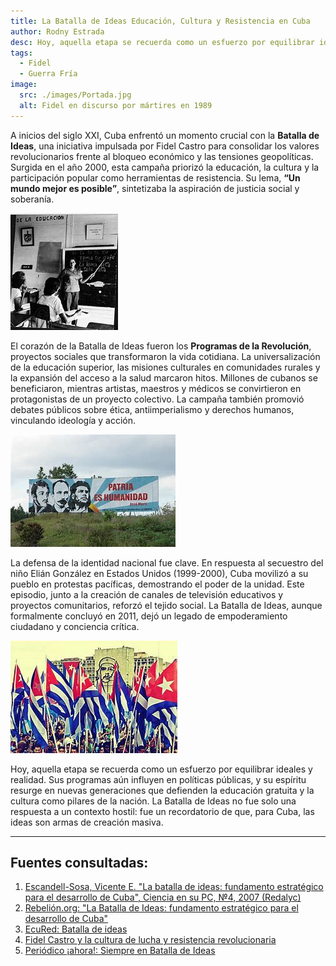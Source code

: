 ```yaml
---
title: La Batalla de Ideas Educación, Cultura y Resistencia en Cuba
author: Rodny Estrada
desc: Hoy, aquella etapa se recuerda como un esfuerzo por equilibrar ideales y realidad. Sus programas aún influyen en políticas públicas, y su espíritu resurge en nuevas generaciones que defienden la educación gratuita y la cultura como pilares de la nación.
tags:
  - Fidel
  - Guerra Fría
image:
  src: ./images/Portada.jpg
  alt: Fidel en discurso por mártires en 1989
---
```


A inicios del siglo XXI, Cuba enfrentó un momento crucial con la **Batalla de Ideas**, una iniciativa impulsada por Fidel Castro para consolidar los valores revolucionarios frente al bloqueo económico y las tensiones geopolíticas. Surgida en el año 2000, esta campaña priorizó la educación, la cultura y la participación popular como herramientas de resistencia. Su lema, **“Un mundo mejor es posible”**, sintetizaba la aspiración de justicia social y soberanía.

![Una maestra enseñando](./images/Foto_1.jpg)

El corazón de la Batalla de Ideas fueron los **Programas de la Revolución**, proyectos sociales que transformaron la vida cotidiana. La universalización de la educación superior, las misiones culturales en comunidades rurales y la expansión del acceso a la salud marcaron hitos. Millones de cubanos se beneficiaron, mientras artistas, maestros y médicos se convirtieron en protagonistas de un proyecto colectivo. La campaña también promovió debates públicos sobre ética, antiimperialismo y derechos humanos, vinculando ideología y acción.

![Cartel con frase de Martí](./images/Foto_2.jpg)

La defensa de la identidad nacional fue clave. En respuesta al secuestro del niño Elián González en Estados Unidos (1999-2000), Cuba movilizó a su pueblo en protestas pacíficas, demostrando el poder de la unidad. Este episodio, junto a la creación de canales de televisión educativos y proyectos comunitarios, reforzó el tejido social. La Batalla de Ideas, aunque formalmente concluyó en 2011, dejó un legado de empoderamiento ciudadano y conciencia crítica.

![Marcha en la plaza](./images/Foto_3.jpg)

Hoy, aquella etapa se recuerda como un esfuerzo por equilibrar ideales y realidad. Sus programas aún influyen en políticas públicas, y su espíritu resurge en nuevas generaciones que defienden la educación gratuita y la cultura como pilares de la nación. La Batalla de Ideas no fue solo una respuesta a un contexto hostil: fue un recordatorio de que, para Cuba, las ideas son armas de creación masiva.

---

## Fuentes consultadas:

1. [Escandell-Sosa, Vicente E. "La batalla de ideas: fundamento estratégico para el desarrollo de Cuba", Ciencia en su PC, №4, 2007 (Redalyc)](https://www.redalyc.org/pdf/1813/181320170004.pdf)
2. [Rebelión.org: "La Batalla de Ideas: fundamento estratégico para el desarrollo de Cuba"](https://www.rebelion.org/docs/145614.pdf)
3. [EcuRed: Batalla de ideas](https://www.ecured.cu/Batalla_de_ideas)
4. [Fidel Castro y la cultura de lucha y resistencia revolucionaria](http://www.fidelcastro.cu/es/articulos/historia-fidel-revolucion-socialismo-partido-ideologia-pueblo-y-unidad-razones-para)
5. [Periódico ¡ahora!: Siempre en Batalla de Ideas](https://www.ahora.cu/es/opinion/14041-siempre-en-batalla-de-ideas)
